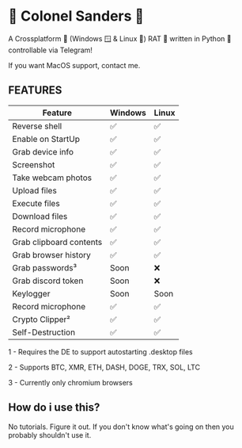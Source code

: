 # 🐔 Colonel Sanders 🐔

A Crossplatform 🔄 (Windows 🪟 & Linux 🐧) RAT 🐀 written in Python 🐍 controllable via Telegram!

If you want MacOS support, contact me.

## FEATURES

| Feature | Windows | Linux |
|---------|---------|-------|
| Reverse shell | ✅ | ✅ |
| Enable on StartUp | ✅ | ✅ |
| Grab device info | ✅ | ✅ |
| Screenshot | ✅ | ✅ |
| Take webcam photos | ✅ | ✅ |
| Upload files | ✅ | ✅ |
| Execute files | ✅ | ✅ |
| Download files | ✅ | ✅ |
| Record microphone | ✅ | ✅ |
| Grab clipboard contents | ✅ | ✅ |
| Grab browser history | ✅ | ✅ |
| Grab passwords³ | Soon | ❌ |
| Grab discord token | Soon | ❌ |
| Keylogger | Soon | Soon |
| Record microphone | ✅ | ✅ |
| Crypto Clipper² | ✅ | ✅ |
| Self-Destruction | ✅ | ✅ |

1 - Requires the DE to support autostarting .desktop files

2 - Supports BTC, XMR, ETH, DASH, DOGE, TRX, SOL, LTC

3 - Currently only chromium browsers

## How do i use this?

No tutorials. Figure it out. If you don't know what's going on then you probably shouldn't use it.
